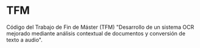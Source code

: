 # TFM
Código del Trabajo de Fin de Máster (TFM) "Desarrollo de un sistema OCR mejorado mediante análisis contextual de documentos y conversión de texto a audio".
